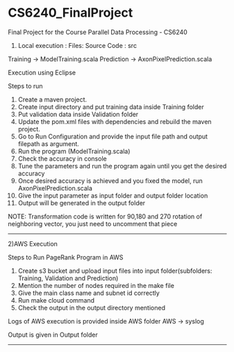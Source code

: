 # CS6240_FinalProject
Final Project for the Course Parallel Data Processing - CS6240



1) Local execution :
Files:
Source Code : src

Training -> ModelTraining.scala
Prediction -> AxonPixelPrediction.scala


Execution using Eclipse

Steps to run

   1. Create a maven project.
   2. Create input directory and put training data inside Training folder
   3. Put validation data inside Validation folder 
   4. Update the pom.xml files with dependencies and rebuild the maven project.
   5. Go to Run Configuration and provide the input file path and output filepath as argument.
   6. Run the program (ModelTraining.scala)
   7. Check the accuracy in console
   8. Tune the parameters and run the program again until you get the desired accuracy
   9. Once desired accuracy is achieved and you fixed the model, run AxonPixelPrediction.scala
   10. Give the input parameter as input folder and output folder location
   11. Output will be generated in the output folder	

NOTE: Transformation code is written for 90,180 and 270 rotation of neighboring vector, you just
need to uncomment that piece


_________________________________________________________________________________________________________________________________


2)AWS Execution

Steps to Run PageRank Program in AWS
   1. Create s3 bucket and upload input files into input folder(subfolders: Training, Validation and Prediction)
   2. Mention the number of nodes required in the make file
   3. Give the main class name and subnet id correctly
   4. Run make cloud command
   5. Check the output in the output directory mentioned

Logs of AWS execution is provided inside AWS folder
	 AWS -> syslog

Output is given in  Output folder
_________________________________________________________________________________________________________________________________
